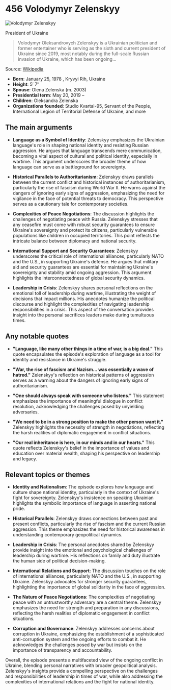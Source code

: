 # 456 Volodymyr Zelenskyy

![Volodymyr Zelenskyy](https://encrypted-tbn0.gstatic.com/images?q=tbn:ANd9GcTVgNd0IlB9zMPoV2W4Zaz4xbORw5X5tFjMIDEvzi7-UxoEzLU_p4cwEQ&s=0)

President of Ukraine

> Volodymyr Oleksandrovych Zelenskyy is a Ukrainian politician and former entertainer who is serving as the sixth and current president of Ukraine since 2019, most notably during the full-scale Russian invasion of Ukraine, which has been ongoing...

Source: [Wikipedia](https://en.wikipedia.org/wiki/Volodymyr_Zelenskyy)

- **Born**: January 25, 1978 , Kryvyi Rih, Ukraine
- **Height**: 5′ 7″
- **Spouse**: Olena Zelenska (m. 2003)
- **Presidential term**: May 20, 2019 –
- **Children**: Oleksandra Zelenska
- **Organizations founded**: Studio Kvartal-95, Servant of the People, International Legion of Territorial Defense of Ukraine, and more

## The main arguments

- **Language as a Symbol of Identity**: Zelenskyy emphasizes the Ukrainian language's role in shaping national identity and resisting Russian aggression. He argues that language transcends mere communication, becoming a vital aspect of cultural and political identity, especially in wartime. This argument underscores the broader theme of how language can serve as a battleground for sovereignty.

- **Historical Parallels to Authoritarianism**: Zelenskyy draws parallels between the current conflict and historical instances of authoritarianism, particularly the rise of fascism during World War II. He warns against the dangers of ignoring early signs of aggression, emphasizing the need for vigilance in the face of potential threats to democracy. This perspective serves as a cautionary tale for contemporary societies.

- **Complexities of Peace Negotiations**: The discussion highlights the challenges of negotiating peace with Russia. Zelenskyy stresses that any ceasefire must come with robust security guarantees to ensure Ukraine's sovereignty and protect its citizens, particularly vulnerable populations like children in occupied territories. This point reflects the intricate balance between diplomacy and national security.

- **International Support and Security Guarantees**: Zelenskyy underscores the critical role of international alliances, particularly NATO and the U.S., in supporting Ukraine's defense. He argues that military aid and security guarantees are essential for maintaining Ukraine's sovereignty and stability amid ongoing aggression. This argument highlights the interconnectedness of global security dynamics.

- **Leadership in Crisis**: Zelenskyy shares personal reflections on the emotional toll of leadership during wartime, illustrating the weight of decisions that impact millions. His anecdotes humanize the political discourse and highlight the complexities of navigating leadership responsibilities in a crisis. This aspect of the conversation provides insight into the personal sacrifices leaders make during tumultuous times.

## Any notable quotes

- **"Language, like many other things in a time of war, is a big deal."**
  This quote encapsulates the episode's exploration of language as a tool for identity and resistance in Ukraine's struggle.

- **"War, the rise of fascism and Nazism... was essentially a wave of hatred."**
  Zelenskyy's reflection on historical patterns of aggression serves as a warning about the dangers of ignoring early signs of authoritarianism.

- **"One should always speak with someone who listens."**
  This statement emphasizes the importance of meaningful dialogue in conflict resolution, acknowledging the challenges posed by unyielding adversaries.

- **"We need to be in a strong position to make the other person want it."**
  Zelenskyy highlights the necessity of strength in negotiations, reflecting the harsh realities of diplomatic engagement in conflict situations.

- **"Our real inheritance is here, in our minds and in our hearts."**
  This quote reflects Zelenskyy's belief in the importance of values and education over material wealth, shaping his perspective on leadership and legacy.

## Relevant topics or themes

- **Identity and Nationalism**: The episode explores how language and culture shape national identity, particularly in the context of Ukraine's fight for sovereignty. Zelenskyy's insistence on speaking Ukrainian highlights the symbolic importance of language in asserting national pride.

- **Historical Parallels**: Zelenskyy draws connections between past and present conflicts, particularly the rise of fascism and the current Russian aggression. This theme emphasizes the need for historical awareness in understanding contemporary geopolitical dynamics.

- **Leadership in Crisis**: The personal anecdotes shared by Zelenskyy provide insight into the emotional and psychological challenges of leadership during wartime. His reflections on family and duty illustrate the human side of political decision-making.

- **International Relations and Support**: The discussion touches on the role of international alliances, particularly NATO and the U.S., in supporting Ukraine. Zelenskyy advocates for stronger security guarantees, highlighting the importance of global solidarity in the face of aggression.

- **The Nature of Peace Negotiations**: The complexities of negotiating peace with an untrustworthy adversary are a central theme. Zelenskyy emphasizes the need for strength and preparation in any discussions, reflecting the harsh realities of diplomatic engagement in conflict situations.

- **Corruption and Governance**: Zelenskyy addresses concerns about corruption in Ukraine, emphasizing the establishment of a sophisticated anti-corruption system and the ongoing efforts to combat it. He acknowledges the challenges posed by war but insists on the importance of transparency and accountability.

Overall, the episode presents a multifaceted view of the ongoing conflict in Ukraine, blending personal narratives with broader geopolitical analysis. Zelenskyy's insights provide a compelling perspective on the challenges and responsibilities of leadership in times of war, while also addressing the complexities of international relations and the fight for national identity.
